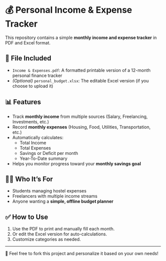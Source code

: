 # 💰 Personal Income & Expense Tracker

This repository contains a simple **monthly income and expense tracker** in PDF and Excel format.

## 📄 File Included

- `Income & Expenses.pdf`: A formatted printable version of a 12-month personal finance tracker
- *(Optional)* `personal_budget.xlsx`: The editable Excel version (if you choose to upload it)

## 📊 Features

- Track **monthly income** from multiple sources (Salary, Freelancing, Investments, etc.)
- Record **monthly expenses** (Housing, Food, Utilities, Transportation, etc.)
- Automatically calculates:
  - Total Income
  - Total Expenses
  - Savings or Deficit per month
  - Year-To-Date summary
- Helps you monitor progress toward your **monthly savings goal**

## 🧑‍💻 Who It’s For

- Students managing hostel expenses
- Freelancers with multiple income streams
- Anyone wanting a **simple, offline budget planner**

## ✅ How to Use

1. Use the PDF to print and manually fill each month.
2. Or edit the Excel version for auto-calculations.
3. Customize categories as needed.

---

📌 Feel free to fork this project and personalize it based on your own needs!

